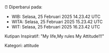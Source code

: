 ⏰ Diperbarui pada:
- WIB: Selasa, 25 Februari 2025 14.23.42 UTC
- WITA: Selasa, 25 Februari 2025 15.23.42 UTC
- WIT: Selasa, 25 Februari 2025 16.23.42 UTC

Kutipan Inspiratif:
"My life,My rules My Attitude!!!"


Kategori: attitude

